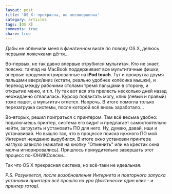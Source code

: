 ```yaml
---
layout: post
title: 'OS X: прекрасна, но несовершенна'
category: articles
tags: [OS X]
comments: true
share: true
---
```

Дабы не обличили меня в фанатичном визге по поводу OS X, делюсь первыми ложечками дёгтя...

Во-первых, не так давно впервые отрубился мультитач. Кто не знает, поясню: тачпад на MacBook поддерживает все мультитачные фишки, впервые продемонстрированные на **iPod touch**. Тут и прокрутка двумя пальцами вверх/вниз (кстати, реально удобнее колёсика мышки), и переход между рабочими столами тремя пальцами в сторону, и открытие меню, и т.п. Ну так вот вся эта прелесть несколько дней назад неожиданно отвалилась. Курсор подвигать могу, клик (левый и правый) тоже пашет, а мультитач отлетел. Напрочь. В итоге помогла только перезагрузка системы, после которой всё вновь заработало...

Во-вторых, решил поиграться с принтером. Там всё весьма удобно: подключаешь принтер, система его видит и предлагает самостоятельно найти, загрузить и установить ПО для него. Ну, думаю, давай, ищи и устанавивай. Но вышло так, что в процессе поиска нужного ПО мой Интернет нежданно вырубился. В итоге окно установки принтера наглухо зависло (нажатия на кнопку "Отменить" или на крестик окна молча игнорировались). Пришлось принудительно завершать этот процесс по-ЮНИКСовски...

Так что OS X прекрасная система, но всё-таки не идеальная. 

*P.S. Разумеется, после возобновления Интернета и повторного запуска установки принтера всё прошло на ура (фактически один клик - и принтер готов).*
